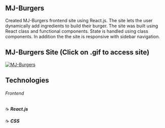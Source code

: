 ## MJ-Burgers

Created MJ-Burgers frontend site using React.js. The site lets the user dynamically add ingredients to build their burger.
The site was built using React class and functional components. State is handled using class components.
In addition the the site is responsive with sidebar navigation.

## MJ-Burgers Site (Click on .gif to access site)

<a href="http://mj-burgers.surge.sh/" target="_blank"><img src="https://i.imgflip.com/2zr030.gif" title="MJ-Burgers"/></a>

## Technologies

###### Frontend

:coffee: **_React.js_**

:coffee: **_CSS_**
